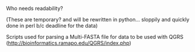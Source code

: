 Who needs readability?

(These are temporary? and will be rewritten in python... sloppily and quickly done in perl b/c deadline for the data)

Scripts used for parsing a Multi-FASTA file for data to be used with QGRS (http://bioinformatics.ramapo.edu/QGRS/index.php)
